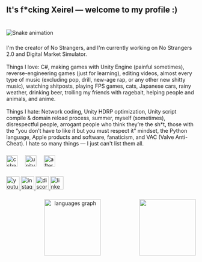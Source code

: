 <h2 align="left">It's f*cking Xeirel — welcome to my profile :)</h2>

###

<br clear="both">

<img src="https://raw.githubusercontent.com/xeirel/xeirel/output/snake.svg" alt="Snake animation" />

###

<p align="left">I'm the creator of No Strangers, and I'm currently working on No Strangers 2.0 and Digital Market Simulator.<br><br>Things I love: C#, making games with Unity Engine (painful sometimes), reverse-engineering games (just for learning), editing videos, almost every type of music (excluding pop, drill, new-age rap, or any other new shitty music), watching shitposts, playing FPS games, cats, Japanese cars, rainy weather, drinking beer, trolling my friends with ragebait, helping people and animals, and anime.<br><br>Things I hate: Network coding, Unity HDRP optimization, Unity script compile & domain reload process, summer, myself (sometimes), disrespectful people, arrogant people who think they’re the sh*t, those with the “you don’t have to like it but you must respect it” mindset, the Python language, Apple products and software, fanaticism, and VAC (Valve Anti-Cheat). I hate so many things — I just can't list them all.</p>

###

<div align="left">
  <img src="https://cdn.jsdelivr.net/gh/devicons/devicon/icons/csharp/csharp-original.svg" height="30" alt="csharp logo"  />
  <img width="12" />
  <img src="https://cdn.jsdelivr.net/gh/devicons/devicon/icons/unity/unity-original.svg" height="30" alt="unity logo"  />
  <img width="12" />
  <img src="https://cdn.jsdelivr.net/gh/devicons/devicon/icons/aftereffects/aftereffects-original.svg" height="30" alt="aftereffects logo"  />
</div>

###

<div align="left">
  <a href="https://www.youtube.com/@XeirelSoftware" target="_blank">
    <img src="https://img.shields.io/static/v1?message=Youtube&logo=youtube&label=&color=FF0000&logoColor=white&labelColor=&style=for-the-badge" height="35" alt="youtube logo"  />
  </a>
  <a href="https://www.instagram.com/xeirelz/" target="_blank">
    <img src="https://img.shields.io/static/v1?message=Instagram&logo=instagram&label=&color=E4405F&logoColor=white&labelColor=&style=for-the-badge" height="35" alt="instagram logo"  />
  </a>
  <a href="https://discord.gg/5GDJ53ZKyq" target="_blank">
    <img src="https://img.shields.io/static/v1?message=Discord&logo=discord&label=&color=7289DA&logoColor=white&labelColor=&style=for-the-badge" height="35" alt="discord logo"  />
  </a>
  <a href="https://www.linkedin.com/in/altayertekin/" target="_blank">
    <img src="https://img.shields.io/static/v1?message=LinkedIn&logo=linkedin&label=&color=0077B5&logoColor=white&labelColor=&style=for-the-badge" height="35" alt="linkedin logo"  />
  </a>
</div>

###

<img align="right" height="150" src="https://media1.tenor.com/m/xxgy9ivB2rUAAAAd/cats-plushies.gif"  />

###

<div align="center">
  <img src="https://github-readme-stats.vercel.app/api/top-langs?username=xeirel&locale=en&hide_title=false&layout=compact&card_width=320&langs_count=5&theme=dracula&hide_border=false" height="150" alt="languages graph"  />
</div>

###
